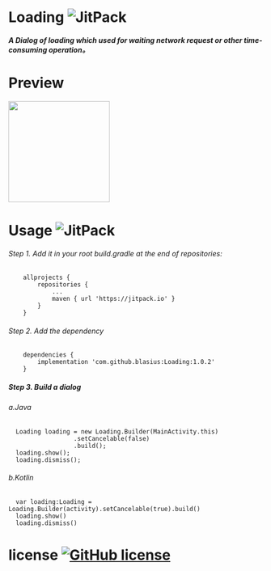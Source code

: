 # Loading ![JitPack](https://img.shields.io/badge/release-1.0.0-brightgreen.svg)

##### A Dialog of loading which used for waiting network request or other time-consuming operation。
# Preview

<img src="https://github.com/lizihanglove/Loading/blob/master/art/loading.gif" width="200" hegiht="500" align=center />

# Usage  ![JitPack](https://img.shields.io/badge/jitpack-1.0.0-green.svg)

###### Step 1. Add it in your root build.gradle at the end of repositories:
```
	allprojects {
		repositories {
			...
			maven { url 'https://jitpack.io' }
		}
	}
```

###### Step 2. Add the dependency
```
	dependencies {
		implementation 'com.github.blasius:Loading:1.0.2'
	}
```

##### Step 3. Build a dialog
###### a.Java
```
  Loading loading = new Loading.Builder(MainActivity.this)
                  .setCancelable(false)
                  .build();
  loading.show();
  loading.dismiss();
```
###### b.Kotlin
```
  var loading:Loading = Loading.Builder(activity).setCancelable(true).build()
  loading.show()
  loading.dismiss()
```

# license [![GitHub license](https://img.shields.io/github/license/lizihanglove/Loading.svg)](https://github.com/blasius/Loading/blob/master/LICENSE)





